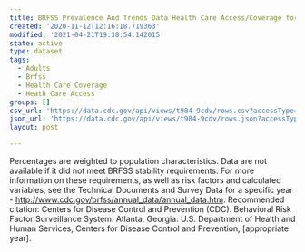 ```yaml
---
title: BRFSS Prevalence And Trends Data Health Care Access/Coverage for 1995-2010
created: '2020-11-12T12:16:18.719363'
modified: '2021-04-21T19:38:54.142015'
state: active
type: dataset
tags:
  - Adults
  - Brfss
  - Health Care Coverage
  - Heath Care Access
groups: []
csv_url: 'https://data.cdc.gov/api/views/t984-9cdv/rows.csv?accessType=DOWNLOAD'
json_url: 'https://data.cdc.gov/api/views/t984-9cdv/rows.json?accessType=DOWNLOAD'
layout: post

---
```

Percentages are weighted to population characteristics. Data are not available if it did not meet BRFSS stability requirements. For more information on these requirements, as well as risk factors and calculated variables, see the Technical Documents and Survey Data for a specific year - http://www.cdc.gov/brfss/annual_data/annual_data.htm. Recommended citation: Centers for Disease Control and Prevention (CDC). Behavioral Risk Factor Surveillance System. Atlanta, Georgia: U.S. Department of Health and Human Services, Centers for Disease Control and Prevention, [appropriate year].
